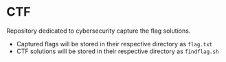 # CTF

Repository dedicated to cybersecurity capture the flag solutions.

* Captured flags will be stored in their respective directory as `flag.txt`
* CTF solutions will be stored in their respective directory as `findflag.sh`
